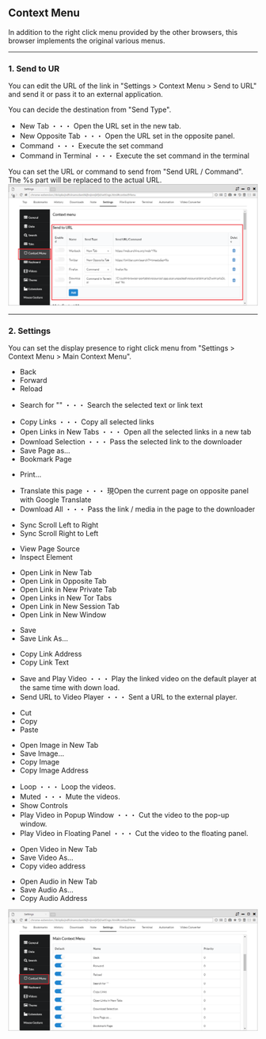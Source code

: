 ## Context Menu

In addition to the right click menu provided by the other browsers, this browser implements the original various menus.

*********

### 1. Send to UR

You can edit the URL of the link in "Settings > Context Menu > Send to URL" and send it or pass it to an external application.  

You can decide the destination from "Send Type".

- New Tab ・・・ Open the URL set in the new tab.
- New Opposite Tab ・・・ Open the URL set in the opposite panel.
- Command ・・・ Execute the set command
- Command in Terminal ・・・ Execute the set command in the terminal

You can set the URL or command to send from "Send URL / Command". The %s part will be replaced to the actual URL.
![context-menu-send-url](img/context-menu-send-url.png)

*********


### 2. Settings

You can set the display presence to right click menu from "Settings > Context Menu > Main Context Menu".

 - Back
 - Forward
 - Reload
  
<span/>

 - Search for "" ・・・ Search the selected text or link text
 
<span/>

 - Copy Links ・・・ Copy all selected links
 - Open Links in New Tabs ・・・ Open all the selected links in a new tab
 - Download Selection ・・・ Pass the selected link to the downloader
 - Save Page as…
 - Bookmark Page
 
<span/>

 - Print…
 
<span/>

 - Translate this page ・・・ 現Open the current page on opposite panel with Google Translate
 - Download All ・・・ Pass the link / media in the page to the downloader
  
<span/>

 - Sync Scroll Left to Right
 - Sync Scroll Right to Left

<span/>
 
 - View Page Source
 - Inspect Element
 
<span/>

 - Open Link in New Tab
 - Open Link in Opposite Tab 
 - Open Link in New Private Tab
 - Open Links in New Tor Tabs
 - Open Link in New Session Tab
 - Open Link in New Window
 
<span/>

 - Save
 - Save Link As…
 
<span/>

 - Copy Link Address
 - Copy Link Text
 
<span/>

 - Save and Play Video ・・・ Play the linked video on the default player at the same time with down load.
 - Send URL to Video Player ・・・ Sent a URL to the external player.

<span/>

 - Cut
 - Copy
 - Paste
 
<span/>

 - Open Image in New Tab
 - Save Image…
 - Copy Image
 - Copy Image Address
 
<span/>

 - Loop ・・・ Loop the videos.
 - Muted ・・・ Mute the videos.
 - Show Controls
 - Play Video in Popup Window ・・・ Cut the video to the pop-up window.
 - Play Video in Floating Panel ・・・ Cut the video to the floating panel.
 
<span/>

 - Open Video in New Tab
 - Save Video As...
 - Copy video address
 
<span/>

 - Open Audio in New Tab
 - Save Audio As...
 - Copy Audio Address

![context-menu](img/context-menu.png)
 